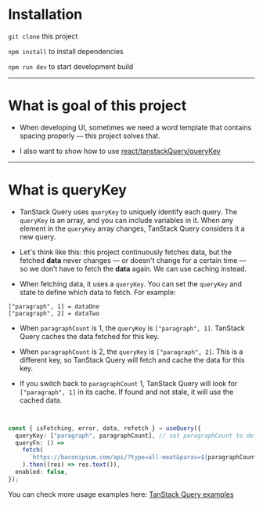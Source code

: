 
# Installation

`git clone` this project

`npm install` to install dependencies

`npm run dev` to start development build

----------

# What is goal of this project

-   When developing UI, sometimes we need a word template that contains spacing properly — this project solves that.
    
-   I also want to show how to use [react/tanstackQuery/queryKey](https://tanstack.com/query/latest/docs/framework/react/guides/query-keys)
    

----------

# What is queryKey
- TanStack Query uses `queryKey` to uniquely identify each query. The `queryKey` is an array, and you can include variables in it. When any element in the `queryKey` array changes, TanStack Query considers it a new query.
-   Let's think like this: this project continuously fetches data, but the fetched **data** never changes — or doesn't change for a certain time — so we don’t have to fetch the **data** again. We can use caching instead.
    
-   When fetching data, it uses a `queryKey`. You can set the `queryKey` and state to define which data to fetch. For example:

```
["paragraph", 1] = dataOne  
["paragraph", 2] = dataTwo
 ```
 -   When `paragraphCount` is 1, the `queryKey` is `["paragraph", 1]`. TanStack Query caches the data fetched for this key.
    
-   When `paragraphCount` is 2, the `queryKey` is `["paragraph", 2]`. This is a different key, so TanStack Query will fetch and cache the data for this key.
    
-   If you switch back to `paragraphCount` 1, TanStack Query will look for `["paragraph", 1]` in its cache. If found and not stale, it will use the cached data.

```ts


const { isFetching, error, data, refetch } = useQuery({
  queryKey: ["paragraph", paragraphCount], // set paragraphCount to defines the query
  queryFn: () =>
    fetch(
      `https://baconipsum.com/api/?type=all-meat&paras=${paragraphCount}&start-with-lorem=1&format=html`
    ).then((res) => res.text()),
  enabled: false,
});
```

You can check more usage examples here: [TanStack Query examples](https://tanstack.com/query/latest/docs/framework/react/examples/basic) 
